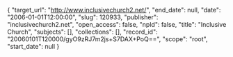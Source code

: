 {
  "target_url": "http://www.inclusivechurch2.net/", 
  "end_date": null, 
  "date": "2006-01-01T12:00:00", 
  "slug": 120933, 
  "publisher": "inclusivechurch2.net", 
  "open_access": false, 
  "npld": false, 
  "title": "Inclusive Church", 
  "subjects": [], 
  "collections": [], 
  "record_id": "20060101T120000/gyO9zRJ7m2js+S7DAX+PoQ==", 
  "scope": "root", 
  "start_date": null
}

